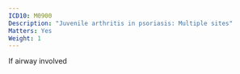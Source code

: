 ```yaml
---
ICD10: M0900
Description: "Juvenile arthritis in psoriasis: Multiple sites"
Matters: Yes
Weight: 1
---
```

If airway involved
